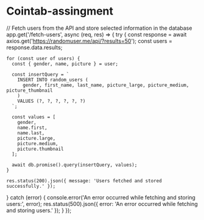# Cointab-assingment


// Fetch users from the API and store selected information in the database
app.get('/fetch-users', async (req, res) => {
  try {
    const response = await axios.get('https://randomuser.me/api/?results=50');
    const users = response.data.results;

    for (const user of users) {
      const { gender, name, picture } = user;

      const insertQuery = `
        INSERT INTO random_users (
          gender, first_name, last_name, picture_large, picture_medium, picture_thumbnail
        )
        VALUES (?, ?, ?, ?, ?, ?)
      `;

      const values = [
        gender,
        name.first,
        name.last,
        picture.large,
        picture.medium,
        picture.thumbnail
      ];

      await db.promise().query(insertQuery, values);
    }

    res.status(200).json({ message: 'Users fetched and stored successfully.' });
  } catch (error) {
    console.error('An error occurred while fetching and storing users:', error);
    res.status(500).json({ error: 'An error occurred while fetching and storing users.' });
  }
});